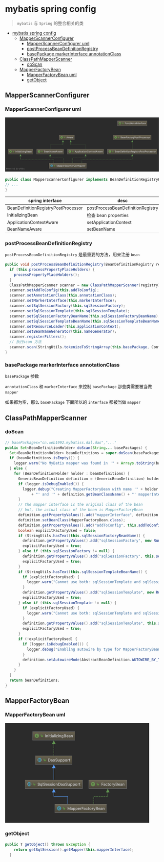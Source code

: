 # mybatis spring config

> `mybatis` 与 `Spring` 的整合相关的类

- [mybatis spring config](#mybatis-spring-config)
  - [MapperScannerConfigurer](#mapperscannerconfigurer)
    - [MapperScannerConfigurer uml](#mapperscannerconfigurer-uml)
    - [postProcessBeanDefinitionRegistry](#postprocessbeandefinitionregistry)
    - [basePackage markerInterface annotationClass](#basepackage-markerinterface-annotationclass)
  - [ClassPathMapperScanner](#classpathmapperscanner)
    - [doScan](#doscan)
  - [MapperFactoryBean](#mapperfactorybean)
    - [MapperFactoryBean uml](#mapperfactorybean-uml)
    - [getObject](#getobject)

## MapperScannerConfigurer

### MapperScannerConfigurer uml

![MapperScannerConfigurer](./images/mybatis-mapper-scanner-configurer.png)

```java
public class MapperScannerConfigurer implements BeanDefinitionRegistryPostProcessor, InitializingBean, ApplicationContextAware, BeanNameAware {
// ...
}
```

| spring interface                    | desc                              |
| ----------------------------------- | --------------------------------- |
| BeanDefinitionRegistryPostProcessor | postProcessBeanDefinitionRegistry |
| InitializingBean                    | 检查 bean properties              |
| ApplicationContextAware             | setApplicationContext             |
| BeanNameAware                       | setBeanName                       |

### postProcessBeanDefinitionRegistry

`postProcessBeanDefinitionRegistry` 是最重要的方法，用来注册 `bean`

```java
public void postProcessBeanDefinitionRegistry(BeanDefinitionRegistry registry) throws BeansException {
  if (this.processPropertyPlaceHolders) {
    processPropertyPlaceHolders();
  }
  ClassPathMapperScanner scanner = new ClassPathMapperScanner(registry);
  scanner.setAddToConfig(this.addToConfig);
  scanner.setAnnotationClass(this.annotationClass);
  scanner.setMarkerInterface(this.markerInterface);
  scanner.setSqlSessionFactory(this.sqlSessionFactory);
  scanner.setSqlSessionTemplate(this.sqlSessionTemplate);
  scanner.setSqlSessionFactoryBeanName(this.sqlSessionFactoryBeanName);
  scanner.setSqlSessionTemplateBeanName(this.sqlSessionTemplateBeanName);
  scanner.setResourceLoader(this.applicationContext);
  scanner.setBeanNameGenerator(this.nameGenerator);
  scanner.registerFilters();
  // 执行scan 方法
  scanner.scan(StringUtils.tokenizeToStringArray(this.basePackage, ConfigurableApplicationContext.CONFIG_LOCATION_DELIMITERS));
}
```

### basePackage markerInterface annotationClass

`basePackage` 参数

`annotationClass` 和 `markerInterface` 来控制 `basePackage` 那些类需要被当做 `mapper`

如果都为空，那么 `basePackage` 下面所以的 `interface` 都被当做 `mapper`

## ClassPathMapperScanner

### doScan

```java
// basePackages="cn.web1992.mybatiss.dal.dao","..."
public Set<BeanDefinitionHolder> doScan(String... basePackages) {
  Set<BeanDefinitionHolder> beanDefinitions = super.doScan(basePackages);
  if (beanDefinitions.isEmpty()) {
    logger.warn("No MyBatis mapper was found in '" + Arrays.toString(basePackages) + "' package. Please check your configuration.");
  } else {
    for (BeanDefinitionHolder holder : beanDefinitions) {
      GenericBeanDefinition definition = (GenericBeanDefinition) holder.getBeanDefinition();
      if (logger.isDebugEnabled()) {
        logger.debug("Creating MapperFactoryBean with name '" + holder.getBeanName() 
            + "' and '" + definition.getBeanClassName() + "' mapperInterface");
      }
      // the mapper interface is the original class of the bean
      // but, the actual class of the bean is MapperFactoryBean
      definition.getPropertyValues().add("mapperInterface", definition.getBeanClassName());
      definition.setBeanClass(MapperFactoryBean.class);
      definition.getPropertyValues().add("addToConfig", this.addToConfig);
      boolean explicitFactoryUsed = false;
      if (StringUtils.hasText(this.sqlSessionFactoryBeanName)) {
        definition.getPropertyValues().add("sqlSessionFactory", new RuntimeBeanReference(this.sqlSessionFactoryBeanName));
        explicitFactoryUsed = true;
      } else if (this.sqlSessionFactory != null) {
        definition.getPropertyValues().add("sqlSessionFactory", this.sqlSessionFactory);
        explicitFactoryUsed = true;
      }
      if (StringUtils.hasText(this.sqlSessionTemplateBeanName)) {
        if (explicitFactoryUsed) {
          logger.warn("Cannot use both: sqlSessionTemplate and sqlSessionFactory together. sqlSessionFactory is ignored.");
        }
        definition.getPropertyValues().add("sqlSessionTemplate", new RuntimeBeanReference(this.sqlSessionTemplateBeanName));
        explicitFactoryUsed = true;
      } else if (this.sqlSessionTemplate != null) {
        if (explicitFactoryUsed) {
          logger.warn("Cannot use both: sqlSessionTemplate and sqlSessionFactory together. sqlSessionFactory is ignored.");
        }
        definition.getPropertyValues().add("sqlSessionTemplate", this.sqlSessionTemplate);
        explicitFactoryUsed = true;
      }
      if (!explicitFactoryUsed) {
        if (logger.isDebugEnabled()) {
          logger.debug("Enabling autowire by type for MapperFactoryBean with name '" + holder.getBeanName() + "'.");
        }
        definition.setAutowireMode(AbstractBeanDefinition.AUTOWIRE_BY_TYPE);
      }
    }
  }
  return beanDefinitions;
}
```

## MapperFactoryBean

### MapperFactoryBean uml

![MapperFactoryBean](./images/mybatis-mapper-factory-bean.png)

### getObject

```java
public T getObject() throws Exception {
    return getSqlSession().getMapper(this.mapperInterface);
  }
```
